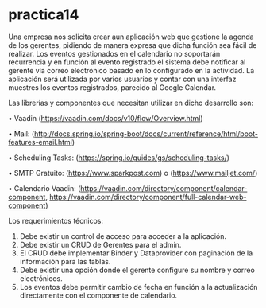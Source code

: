 # practica14

Una empresa nos solicita crear aun aplicación web que gestione la agenda de los gerentes, pidiendo de manera expresa que dicha función sea fácil de realizar. Los eventos gestionados en el calendario no soportarán recurrencia y en función al evento registrado el sistema debe notificar al gerente vía correo electrónico basado en lo configurado en la actividad. La aplicación será utilizada por varios usuarios y contar con una interfaz muestres los eventos registrados, parecido al Google Calendar.

Las librerías y componentes que necesitan utilizar en dicho desarrollo son:

• Vaadin (https://vaadin.com/docs/v10/flow/Overview.html)

• Mail: (http://docs.spring.io/spring-boot/docs/current/reference/html/boot-features-email.html)

• Scheduling Tasks: (https://spring.io/guides/gs/scheduling-tasks/)

• SMTP Gratuito: (https://www.sparkpost.com) o (https://www.mailjet.com/)

• Calendario Vaadin: (https://vaadin.com/directory/component/calendar-component, https://vaadin.com/directory/component/full-calendar-web-component)

Los requerimientos técnicos:
1. Debe existir un control de acceso para acceder a la aplicación.
2. Debe existir un CRUD de Gerentes para el admin.
3. El CRUD debe implementar Binder y Dataprovider con paginación de la información para las tablas.
4. Debe existir una opción donde el gerente configure su nombre y correo electrónicos.
5. Los eventos debe permitir cambio de fecha en función a la actualización directamente con el componente de calendario.
 